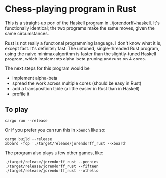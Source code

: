 # Chess-playing program in Rust

This is a straight-up port of the Haskell program in [../jorendorff+haskell](../jorendorff+haskell).
It's functionally identical;
the two programs make the same moves, given the same circumstances.

Rust is not really a functional programming language.
I don't know what it is, except fast.
It's definitely fast.
The untuned, single-threaded Rust program,
using the naive minimax algorithm
is faster than the slightly-tuned Haskell program,
which implements alpha-beta pruning
and runs on 4 cores.

The next steps for this program would be

*   implement alpha-beta
*   spread the work across multiple cores (should be easy in Rust)
*   add a transposition table (a little easier in Rust than in Haskell)
*   profile it

## To play

    cargo run --release

Or if you prefer you can run this in `xbench` like so:

    cargo build --release
    xboard -fcp './target/release/jorendorff_rust --xboard'

The program also plays a few other games, like:

    ./target/release/jorendorff_rust --pennies
    ./target/release/jorendorff_rust --fifteen
    ./target/release/jorendorff_rust --othello
